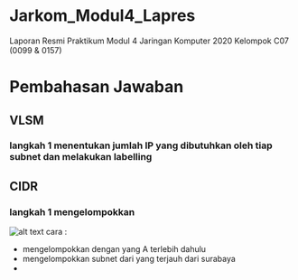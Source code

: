# Jarkom_Modul4_Lapres
Laporan Resmi Praktikum Modul 4 Jaringan Komputer 2020  Kelompok C07 (0099 &amp; 0157)
# Pembahasan Jawaban
## VLSM
### langkah 1 menentukan jumlah IP yang dibutuhkan oleh tiap subnet dan melakukan labelling

## CIDR
### langkah 1 mengelompokkan 
![alt text](https://github.com/NaufalRafi-hub/Jarkom_Modul4_Lapres/blob/main/imageprak4/img4_1.jpg)
cara :
+ mengelompokkan dengan yang A terlebih dahulu
+ mengelompokkan subnet dari yang terjauh dari surabaya
+
